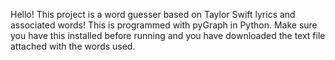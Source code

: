 Hello! 
This project is a word guesser based on Taylor Swift lyrics and associated words!
This is programmed with pyGraph in Python.
Make sure you have this installed before running and you have downloaded the text file attached with the words used.
